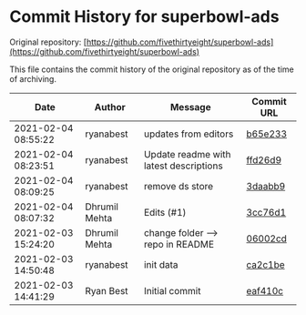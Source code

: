 ﻿# Commit History for superbowl-ads

Original repository: [https://github.com/fivethirtyeight/superbowl-ads](https://github.com/fivethirtyeight/superbowl-ads)

This file contains the commit history of the original repository as of the time of archiving.

| Date | Author | Message | Commit URL |
|------|--------|---------|------------|
| 2021-02-04 08:55:22 | ryanabest | updates from editors | [b65e233](https://github.com/fivethirtyeight/superbowl-ads/commit/b65e23360cb165676806865ebc84207c0a5f5b63) |
| 2021-02-04 08:23:51 | ryanabest | Update readme with latest descriptions | [ffd26d9](https://github.com/fivethirtyeight/superbowl-ads/commit/ffd26d996088ff162a9df750e66bf4aeb4172e3e) |
| 2021-02-04 08:09:25 | ryanabest | remove ds store | [3daabb9](https://github.com/fivethirtyeight/superbowl-ads/commit/3daabb9932e90ed7786976a9dbb9a5a7228f4e1b) |
| 2021-02-04 08:07:32 | Dhrumil Mehta | Edits (#1) | [3cc76d1](https://github.com/fivethirtyeight/superbowl-ads/commit/3cc76d196878eb5373c4df14297683a085cabdef) |
| 2021-02-03 15:24:20 | Dhrumil Mehta | change folder --> repo in README | [06002cd](https://github.com/fivethirtyeight/superbowl-ads/commit/06002cd3bb523173557a6e0dd8a25ba99f744ccd) |
| 2021-02-03 14:50:48 | ryanabest | init data | [ca2c1be](https://github.com/fivethirtyeight/superbowl-ads/commit/ca2c1bed345957c58927c7f173e38226b8d2ecd3) |
| 2021-02-03 14:41:29 | Ryan Best | Initial commit | [eaf410c](https://github.com/fivethirtyeight/superbowl-ads/commit/eaf410ca50ddf5e0fa95c17e0bc83c6255d618cb) |

